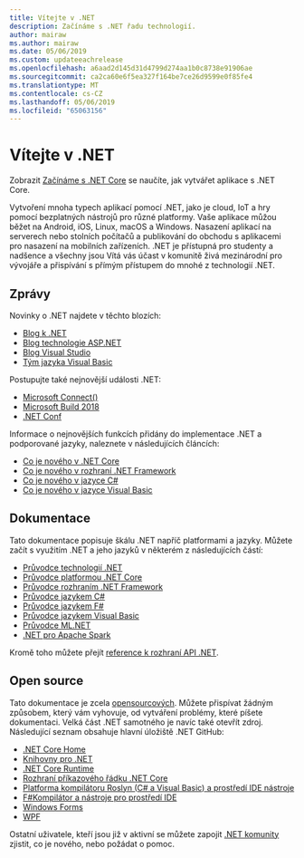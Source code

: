 ```yaml
---
title: Vítejte v .NET
description: Začínáme s .NET řadu technologií.
author: mairaw
ms.author: mairaw
ms.date: 05/06/2019
ms.custom: updateeachrelease
ms.openlocfilehash: a6aad2d145d31d4799d274aa1b0c8738e91906ae
ms.sourcegitcommit: ca2ca60e6f5ea327f164be7ce26d9599e0f85fe4
ms.translationtype: MT
ms.contentlocale: cs-CZ
ms.lasthandoff: 05/06/2019
ms.locfileid: "65063156"
---
```

# <a name="welcome-to-net"></a>Vítejte v .NET

Zobrazit [Začínáme s .NET Core](core/get-started.md) se naučíte, jak vytvářet aplikace s .NET Core.

Vytvoření mnoha typech aplikací pomocí .NET, jako je cloud, IoT a hry pomocí bezplatných nástrojů pro různé platformy. Vaše aplikace můžou běžet na Android, iOS, Linux, macOS a Windows. Nasazení aplikací na serverech nebo stolních počítačů a publikování do obchodu s aplikacemi pro nasazení na mobilních zařízeních. .NET je přístupná pro studenty a nadšence a všechny jsou Vítá vás účast v komunitě živá mezinárodní pro vývojáře a přispívání s přímým přístupem do mnohé z technologií .NET.

## <a name="news"></a>Zprávy

Novinky o .NET najdete v těchto blozích:

- [Blog k .NET](https://devblogs.microsoft.com/dotnet/)
- [Blog technologie ASP.NET](https://devblogs.microsoft.com/aspnet/)
- [Blog Visual Studio](https://devblogs.microsoft.com/visualstudio/)
- [Tým jazyka Visual Basic](https://devblogs.microsoft.com/vbteam/)

Postupujte také nejnovější události .NET:

- [Microsoft Connect()](https://www.microsoft.com/connectevent)
- [Microsoft Build 2018](https://channel9.msdn.com/Events/Build/2018)
- [.NET Conf](https://www.dotnetconf.net/)

Informace o nejnovějších funkcích přidány do implementace .NET a podporované jazyky, naleznete v následujících článcích:

- [Co je nového v .NET Core](core/whats-new/index.md)
- [Co je nového v rozhraní .NET Framework](framework/whats-new/index.md)
- [Co je nového v jazyce C#](csharp/whats-new/index.md)
- [Co je nového v jazyce Visual Basic](visual-basic/getting-started/whats-new.md)

## <a name="documentation"></a>Dokumentace

Tato dokumentace popisuje škálu .NET napříč platformami a jazyky. Můžete začít s využitím .NET a jeho jazyků v některém z následujících částí:

- [Průvodce technologií .NET](standard/index.md)
- [Průvodce platformou .NET Core](core/index.md)
- [Průvodce rozhraním .NET Framework](framework/index.md)
- [Průvodce jazykem C#](csharp/index.md)
- [Průvodce jazykem F#](fsharp/index.md)
- [Průvodce jazykem Visual Basic](visual-basic/index.md)
- [Průvodce ML.NET](machine-learning/index.yml)
- [.NET pro Apache Spark](spark/index.yml)

Kromě toho můžete přejít [reference k rozhraní API .NET](/dotnet/api).

## <a name="open-source"></a>Open source

Tato dokumentace je zcela [opensourcových](https://github.com/dotnet/docs). Můžete přispívat žádným způsobem, který vám vyhovuje, od vytváření problémy, které píšete dokumentaci. Velká část .NET samotného je navíc také otevřít zdroj. Následující seznam obsahuje hlavní úložiště .NET GitHub:

- [.NET Core Home](https://github.com/dotnet/core)
- [Knihovny pro .NET](https://github.com/dotnet/corefx)
- [.NET Core Runtime](https://github.com/dotnet/coreclr)
- [Rozhraní příkazového řádku .NET Core](https://github.com/dotnet/cli)
- [Platforma kompilátoru Roslyn (C# a Visual Basic) a prostředí IDE nástroje](https://github.com/dotnet/roslyn)
- [F#Kompilátor a nástroje pro prostředí IDE](https://github.com/microsoft/visualfsharp)
- [Windows Forms](https://github.com/dotnet/winforms)
- [WPF](https://github.com/dotnet/wpf)

Ostatní uživatele, kteří jsou již v aktivní se můžete zapojit [.NET komunity](https://www.microsoft.com/net/community) zjistit, co je nového, nebo požádat o pomoc.